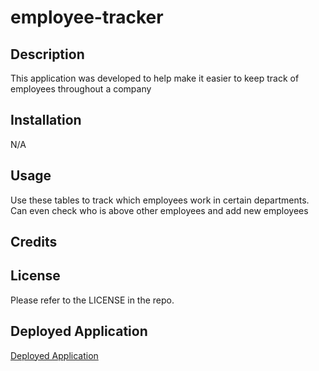 # employee-tracker
## Description

This application was developed to help make it easier to keep track of employees throughout a company

## Installation

N/A

## Usage
Use these tables to track which employees work in certain departments. Can even check who is above other employees and add new employees

## Credits


## License

Please refer to the LICENSE in the repo.

## Deployed Application
[Deployed Application](https://nolannaphys.github.io/park-brew/)